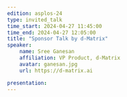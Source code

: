 ```yaml
---
edition: asplos-24
type: invited_talk
time_start: 2024-04-27 11:45:00
time_end: 2024-04-27 12:05:00
title: "Sponsor Talk by d-Matrix"
speaker:
    name: Sree Ganesan 
    affiliation: VP Product, d-Matrix
    avatar: ganesan.jpg  
    url: https://d-matrix.ai

presentation: 
---
```


